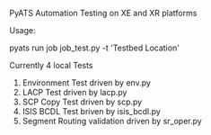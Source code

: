 PyATS Automation Testing on XE and XR platforms

Usage:

pyats run job job_test.py -t 'Testbed Location'

Currently 4 local Tests
 1. Environment Test driven by env.py
 2. LACP Test driven by lacp.py
 3. SCP Copy Test driven by scp.py
 4. ISIS BCDL Test briven by isis_bcdl.py
 5. Segment Routing validation driven by sr_oper.py
